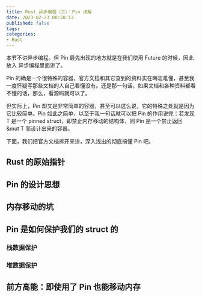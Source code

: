 ```yaml
---
title: Rust 异步编程（三）：Pin 详解
date: 2023-02-23 00:58:13
published: false
tags:
categories:
- Rust
---
```


本节不讲异步编程。但 Pin 最先出现的地方就是在我们使用 Future 的时候，因此放入 异步编程里面讲了。

Pin 的确是一个很特殊的容器，官方文档和其它查到的资料实在晦涩难懂，甚至我一度怀疑写那些文档的人自己看懂没有。还是那一句话，如果文档和各种资料都看不懂的话，那么，看源码就可以了。

但实际上，Pin 却又是非常简单的容器，甚至可以这么说，它的特殊之处就是因为它比较简单。Pin 如此之简单，以至于我一句话就可以把 Pin 的作用说完：若发现 T 是一个 pinned struct，即禁止内存移动的结构体，则 Pin 是一个禁止返回 &mut T 而设计出来的容器。

下面，我们把官方文档拆开来讲，深入浅出的彻底搞懂 Pin 吧。



<!--more-->

## Rust  的原始指针



## Pin 的设计思想



## 内存移动的坑



## Pin 是如何保护我们的 struct 的

### 栈数据保护

### 堆数据保护



## 前方高能：即使用了 Pin 也能移动内存



